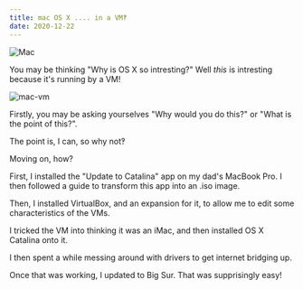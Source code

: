 ```yaml
---
title: mac OS X .... in a VM‽
date: 2020-12-22
---
```


![Mac](https://i.ibb.co/5LW5Bkd/Mac.png)



You may be thinking "Why is OS X so intresting?" Well _this_ is intresting because it\'s running by a VM!



![mac-vm](https://i.ibb.co/tPZsRb6/mac-vm.png)



Firstly, you may be asking yourselves "Why would you do this?" or "What is the point of this?".  

The point is, I can, so why not‽

Moving on, how?  

First, I installed the "Update to Catalina" app on my dad\'s MacBook Pro. I then followed a guide to transform this app into an .iso image.  

Then, I installed VirtualBox, and an expansion for it, to allow me to edit some characteristics of the VMs.  

I tricked the VM into thinking it was an iMac, and then installed OS X Catalina onto it.  

I then spent a while messing around with drivers to get internet bridging up.  

Once that was working, I updated to Big Sur. That was supprisingly easy!
